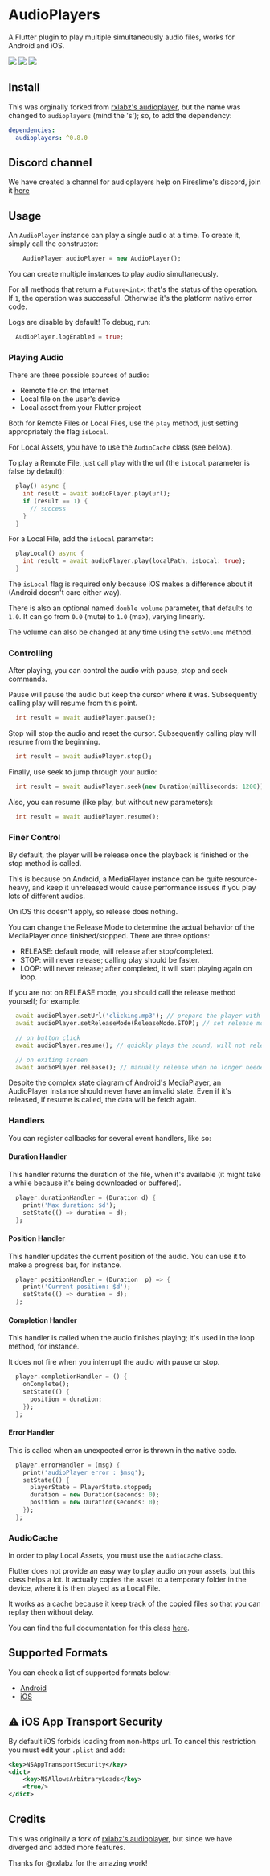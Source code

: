# AudioPlayers

A Flutter plugin to play multiple simultaneously audio files, works for Android and iOS.

![](example/tab1s.jpg) ![](example/tab2s.jpg) ![](example/tab3s.jpg)

## Install

This was orginally forked from [rxlabz's audioplayer](https://github.com/rxlabz/audioplayer), but the name was changed to `audioplayers` (mind the 's'); so, to add the dependency:

```yaml
dependencies:
  audioplayers: ^0.8.0
```

## Discord channel

We have created a channel for audioplayers help on Fireslime's discord, join it [here](https://discord.gg/ny7eThk)

## Usage

An `AudioPlayer` instance can play a single audio at a time. To create it, simply call the constructor:

```dart
    AudioPlayer audioPlayer = new AudioPlayer();
```

You can create multiple instances to play audio simultaneously.

For all methods that return a `Future<int>`: that's the status of the operation. If `1`, the operation was successful. Otherwise it's the platform native error code.

Logs are disable by default! To debug, run:

```dart
  AudioPlayer.logEnabled = true;
```

### Playing Audio

There are three possible sources of audio:

 - Remote file on the Internet
 - Local file on the user's device
 - Local asset from your Flutter project

Both for Remote Files or Local Files, use the `play` method, just setting appropriately the flag `isLocal`.

For Local Assets, you have to use the `AudioCache` class (see below).

To play a Remote File, just call `play` with the url (the `isLocal` parameter is false by default):

```dart
  play() async {
    int result = await audioPlayer.play(url);
    if (result == 1) {
      // success
    }
  }
```

For a Local File, add the `isLocal` parameter:

```dart
  playLocal() async {
    int result = await audioPlayer.play(localPath, isLocal: true);
  }
```

The `isLocal` flag is required only because iOS makes a difference about it (Android doesn't care either way).

There is also an optional named `double volume` parameter, that defaults to `1.0`. It can go from `0.0` (mute) to `1.0` (max), varying linearly.

The volume can also be changed at any time using the `setVolume` method.

### Controlling

After playing, you can control the audio with pause, stop and seek commands.

Pause will pause the audio but keep the cursor where it was. Subsequently calling play will resume from this point.

```dart
  int result = await audioPlayer.pause();
```

Stop will stop the audio and reset the cursor. Subsequently calling play will resume from the beginning.

```dart
  int result = await audioPlayer.stop();
```

Finally, use seek to jump through your audio:

```dart
  int result = await audioPlayer.seek(new Duration(milliseconds: 1200));
```

Also, you can resume (like play, but without new parameters):

```dart
  int result = await audioPlayer.resume();
```

### Finer Control

By default, the player will be release once the playback is finished or the stop method is called.

This is because on Android, a MediaPlayer instance can be quite resource-heavy, and keep it unreleased would cause performance issues if you play lots of different audios.

On iOS this doesn't apply, so release does nothing.

You can change the Release Mode to determine the actual behavior of the MediaPlayer once finished/stopped. There are three options:

* RELEASE: default mode, will release after stop/completed.
* STOP: will never release; calling play should be faster.
* LOOP: will never release; after completed, it will start playing again on loop.

If you are not on RELEASE mode, you should call the release method yourself; for example:

```dart
  await audioPlayer.setUrl('clicking.mp3'); // prepare the player with this audio but do not start playing
  await audioPlayer.setReleaseMode(ReleaseMode.STOP); // set release mode so that it never releases

  // on button click
  await audioPlayer.resume(); // quickly plays the sound, will not release

  // on exiting screen
  await audioPlayer.release(); // manually release when no longer needed
```

Despite the complex state diagram of Android's MediaPlayer, an AudioPlayer instance should never have an invalid state. Even if it's released, if resume is called, the data will be fetch again.

### Handlers

You can register callbacks for several event handlers, like so:

#### Duration Handler

This handler returns the duration of the file, when it's available (it might take a while because it's being downloaded or buffered).

```dart
  player.durationHandler = (Duration d) {
    print('Max duration: $d');
    setState(() => duration = d);
  };
```

#### Position Handler

This handler updates the current position of the audio. You can use it to make a progress bar, for instance.

```dart
  player.positionHandler = (Duration  p) => {
    print('Current position: $d');
    setState(() => duration = d);
  };
```

#### Completion Handler

This handler is called when the audio finishes playing; it's used in the loop method, for instance.

It does not fire when you interrupt the audio with pause or stop.

```dart
  player.completionHandler = () {
    onComplete();
    setState(() {
      position = duration;
    });
  };
```

#### Error Handler

This is called when an unexpected error is thrown in the native code.

```dart
  player.errorHandler = (msg) {
    print('audioPlayer error : $msg');
    setState(() {
      playerState = PlayerState.stopped;
      duration = new Duration(seconds: 0);
      position = new Duration(seconds: 0);
    });
  };
```

### AudioCache

In order to play Local Assets, you must use the `AudioCache` class.

Flutter does not provide an easy way to play audio on your assets, but this class helps a lot. It actually copies the asset to a temporary folder in the device, where it is then played as a Local File.

It works as a cache because it keep track of the copied files so that you can replay then without delay.

You can find the full documentation for this class [here](doc/audio_cache.md).

## Supported Formats

You can check a list of supported formats below:

 - [Android](https://developer.android.com/guide/topics/media/media-formats.html)
 - [iOS](http://www.techotopia.com/index.php/Playing_Audio_on_iOS_8_using_AVAudioPlayer#Supported_Audio_Formats)

## :warning: iOS App Transport Security

By default iOS forbids loading from non-https url. To cancel this restriction you must edit your `.plist` and add:

```xml
<key>NSAppTransportSecurity</key>
<dict>
    <key>NSAllowsArbitraryLoads</key>
    <true/>
</dict>
```

## Credits

This was originally a fork of [rxlabz's audioplayer](https://github.com/rxlabz/audioplayer), but since we have diverged and added more features.

Thanks for @rxlabz for the amazing work!
